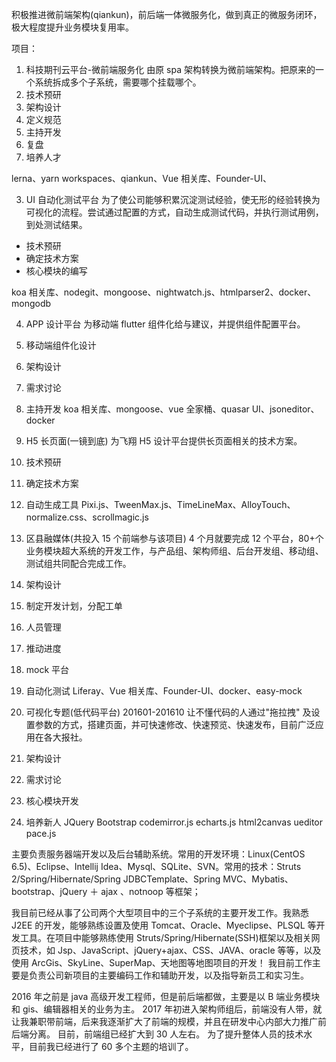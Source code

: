 积极推进微前端架构(qiankun)，前后端一体微服务化，做到真正的微服务闭环，极大程度提升业务模块复用率。

项目：

1. 科技期刊云平台-微前端服务化
   由原 spa 架构转换为微前端架构。把原来的一个系统拆成多个子系统，需要哪个挂载哪个。
1. 技术预研
1. 架构设计
1. 定义规范
1. 主持开发
1. 复盘
1. 培养人才

lerna、yarn workspaces、qiankun、Vue 相关库、Founder-UI、

3. UI 自动化测试平台
   为了使公司能够积累沉淀测试经验，使无形的经验转换为可视化的流程。尝试通过配置的方式，自动生成测试代码，并执行测试用例，到处测试结果。

- 技术预研
- 确定技术方案
- 核心模块的编写

koa 相关库、nodegit、mongoose、nightwatch.js、htmlparser2、docker、mongodb

4. APP 设计平台
   为移动端 flutter 组件化给与建议，并提供组件配置平台。

1. 移动端组件化设计
1. 架构设计
1. 需求讨论
1. 主持开发
   koa 相关库、mongoose、vue 全家桶、quasar UI、jsoneditor、docker

1. H5 长页面(一镜到底)
   为飞翔 H5 设计平台提供长页面相关的技术方案。

1. 技术预研
1. 确定技术方案
1. 自动生成工具
   Pixi.js、TweenMax.js、TimeLineMax、AlloyTouch、normalize.css、scrollmagic.js

1. 区县融媒体(共投入 15 个前端参与该项目)
   4 个月就要完成 12 个平台，80+个业务模块超大系统的开发工作，与产品组、架构师组、后台开发组、移动组、测试组共同配合完成工作。
1. 架构设计
1. 制定开发计划，分配工单
1. 人员管理
1. 推动进度
1. mock 平台
1. 自动化测试
   Liferay、Vue 相关库、Founder-UI、docker、easy-mock

1. 可视化专题(低代码平台) 201601-201610
   让不懂代码的人通过"拖拉拽" 及设置参数的方式，搭建页面，并可快速修改、快速预览、快速发布，目前广泛应用在各大报社。
1. 架构设计
1. 需求讨论
1. 核心模块开发
1. 培养新人
   JQuery Bootstrap codemirror.js echarts.js html2canvas ueditor pace.js

主要负责服务器端开发以及后台辅助系统。常用的开发环境：Linux(CentOS 6.5)、Eclipse、Intellij Idea、Mysql、SQLite、SVN。常用的技术：Struts 2/Spring/Hibernate/Spring JDBCTemplate、Spring MVC、Mybatis、bootstrap、jQuery ＋ ajax 、notnoop 等框架；

我目前已经从事了公司两个大型项目中的三个子系统的主要开发工作。我熟悉 J2EE 的开发，能够熟练设置及使用 Tomcat、Oracle、Myeclipse、PLSQL 等开发工具。在项目中能够熟练使用 Struts/Spring/Hibernate(SSH)框架以及相关网页技术，如 Jsp、JavaScript、jQuery+ajax、CSS、JAVA、oracle 等等，以及使用 ArcGis、SkyLine、SuperMap、天地图等地图项目的开发！
我目前工作主要是负责公司新项目的主要编码工作和辅助开发，以及指导新员工和实习生。


2016 年之前是 java 高级开发工程师，但是前后端都做，主要是以 B 端业务模块和 gis、编辑器相关的业务为主。
2017 年初进入架构师组后，前端没有人带，就让我兼职带前端，后来我逐渐扩大了前端的规模，并且在研发中心内部大力推广前后端分离。
目前，前端组已经扩大到 30 人左右。
为了提升整体人员的技术水平，目前我已经进行了 60 多个主题的培训了。
